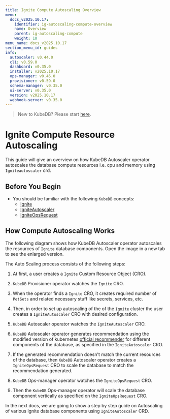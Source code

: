 ```yaml
---
title: Ignite Compute Autoscaling Overview
menu:
  docs_v2025.10.17:
    identifier: ig-autoscaling-compute-overview
    name: Overview
    parent: ig-autoscaling-compute
    weight: 10
menu_name: docs_v2025.10.17
section_menu_id: guides
info:
  autoscaler: v0.44.0
  cli: v0.59.0
  dashboard: v0.35.0
  installer: v2025.10.17
  ops-manager: v0.46.0
  provisioner: v0.59.0
  schema-manager: v0.35.0
  ui-server: v0.35.0
  version: v2025.10.17
  webhook-server: v0.35.0
---
```


> New to KubeDB? Please start [here](/docs/v2025.10.17/README).

# Ignite Compute Resource Autoscaling

This guide will give an overview on how KubeDB Autoscaler operator autoscales the database compute resources i.e. cpu and memory using `Igniteautoscaler` crd.

## Before You Begin

- You should be familiar with the following `KubeDB` concepts:
  - [Ignite](/docs/v2025.10.17/guides/ignite/concepts/ignite)
  - [IgniteAutoscaler](/docs/v2025.10.17/guides/ignite/concepts/autoscaler)
  - [IgniteOpsRequest](/docs/v2025.10.17/guides/ignite/concepts/opsrequest)

## How Compute Autoscaling Works

The following diagram shows how KubeDB Autoscaler operator autoscales the resources of `Ignite` database components. Open the image in a new tab to see the enlarged version.


The Auto Scaling process consists of the following steps:

1. At first, a user creates a `Ignite` Custom Resource Object (CRO).

2. `KubeDB` Provisioner  operator watches the `Ignite` CRO.

3. When the operator finds a `Ignite` CRO, it creates required number of `PetSets` and related necessary stuff like secrets, services, etc.

4. Then, in order to set up autoscaling of the of the `Ignite` cluster the user creates a `IgniteAutoscaler` CRO with desired configuration.

5. `KubeDB` Autoscaler operator watches the `IgniteAutoscaler` CRO.

6. `KubeDB` Autoscaler operator generates recommendation using the modified version of kubernetes [official recommender](https://github.com/kubernetes/autoscaler/tree/master/vertical-pod-autoscaler/pkg/recommender) for different components of the database, as specified in the `IgniteAutoscaler` CRO.

7. If the generated recommendation doesn't match the current resources of the database, then `KubeDB` Autoscaler operator creates a `IgniteOpsRequest` CRO to scale the database to match the recommendation generated.

8. `KubeDB` Ops-manager operator watches the `IgniteOpsRequest` CRO.

9. Then the `KubeDB` Ops-manager operator will scale the database component vertically as specified on the `IgniteOpsRequest` CRO.

In the next docs, we are going to show a step by step guide on Autoscaling of various Ignite database components using `IgniteAutoscaler` CRD.
